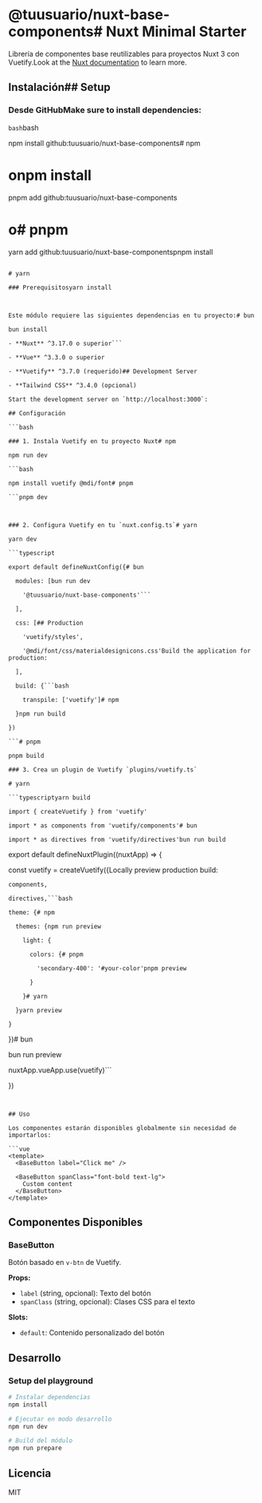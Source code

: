 # @tuusuario/nuxt-base-components# Nuxt Minimal Starter



Librería de componentes base reutilizables para proyectos Nuxt 3 con Vuetify.Look at the [Nuxt documentation](https://nuxt.com/docs/getting-started/introduction) to learn more.



## Instalación## Setup



### Desde GitHubMake sure to install dependencies:



```bash```bash

npm install github:tuusuario/nuxt-base-components# npm

# onpm install

pnpm add github:tuusuario/nuxt-base-components

# o# pnpm

yarn add github:tuusuario/nuxt-base-componentspnpm install

```

# yarn

### Prerequisitosyarn install



Este módulo requiere las siguientes dependencias en tu proyecto:# bun

bun install

- **Nuxt** ^3.17.0 o superior```

- **Vue** ^3.3.0 o superior  

- **Vuetify** ^3.7.0 (requerido)## Development Server

- **Tailwind CSS** ^3.4.0 (opcional)

Start the development server on `http://localhost:3000`:

## Configuración

```bash

### 1. Instala Vuetify en tu proyecto Nuxt# npm

npm run dev

```bash

npm install vuetify @mdi/font# pnpm

```pnpm dev



### 2. Configura Vuetify en tu `nuxt.config.ts`# yarn

yarn dev

```typescript

export default defineNuxtConfig({# bun

  modules: [bun run dev

    '@tuusuario/nuxt-base-components'```

  ],

  css: [## Production

    'vuetify/styles',

    '@mdi/font/css/materialdesignicons.css'Build the application for production:

  ],

  build: {```bash

    transpile: ['vuetify']# npm

  }npm run build

})

```# pnpm

pnpm build

### 3. Crea un plugin de Vuetify `plugins/vuetify.ts`

# yarn

```typescriptyarn build

import { createVuetify } from 'vuetify'

import * as components from 'vuetify/components'# bun

import * as directives from 'vuetify/directives'bun run build

```

export default defineNuxtPlugin((nuxtApp) => {

  const vuetify = createVuetify({Locally preview production build:

    components,

    directives,```bash

    theme: {# npm

      themes: {npm run preview

        light: {

          colors: {# pnpm

            'secondary-400': '#your-color'pnpm preview

          }

        }# yarn

      }yarn preview

    }

  })# bun

  bun run preview

  nuxtApp.vueApp.use(vuetify)```

})

```Check out the [deployment documentation](https://nuxt.com/docs/getting-started/deployment) for more information.


## Uso

Los componentes estarán disponibles globalmente sin necesidad de importarlos:

```vue
<template>
  <BaseButton label="Click me" />
  
  <BaseButton spanClass="font-bold text-lg">
    Custom content
  </BaseButton>
</template>
```

## Componentes Disponibles

### BaseButton

Botón basado en `v-btn` de Vuetify.

**Props:**
- `label` (string, opcional): Texto del botón
- `spanClass` (string, opcional): Clases CSS para el texto

**Slots:**
- `default`: Contenido personalizado del botón

## Desarrollo

### Setup del playground

```bash
# Instalar dependencias
npm install

# Ejecutar en modo desarrollo
npm run dev

# Build del módulo
npm run prepare
```

## Licencia

MIT
